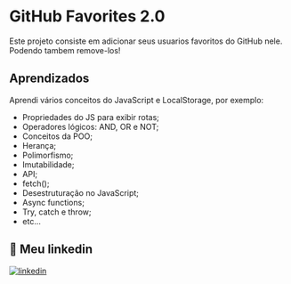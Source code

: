 
# GitHub Favorites 2.0

Este projeto consiste em adicionar seus usuarios favoritos do GitHub nele. Podendo tambem remove-los!


## Aprendizados

Aprendi vários conceitos do JavaScript e LocalStorage, por exemplo:
- Propriedades do JS para exibir rotas;
- Operadores lógicos: AND, OR e NOT;
- Conceitos da POO;
- Herança;
- Polimorfismo;
- Imutabilidade;
- API;
- fetch();
- Desestruturação no JavaScript;
- Async functions;
- Try, catch e throw;
- etc...


## 🔗 Meu linkedin

[![linkedin](https://img.shields.io/badge/linkedin-0A66C2?style=for-the-badge&logo=linkedin&logoColor=white)](https://www.linkedin.com/in/vin%C3%ADcius-raitz-pilati-ba4ab720b/)


